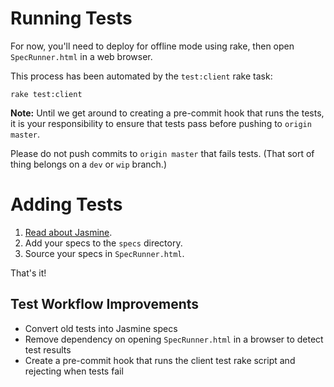# Running Tests

For now, you'll need to deploy for offline mode using rake, then open `SpecRunner.html` in a web browser. 

This process has been automated by the `test:client` rake task:

    rake test:client

**Note:** Until we get around to creating a pre-commit hook that runs the tests, it is your responsibility to ensure that tests pass before pushing to `origin master`. 

Please do not push commits to `origin master` that fails tests. (That sort of thing belongs on a `dev` or `wip` branch.)

# Adding Tests

1. [Read about Jasmine](http://pivotal.github.io/jasmine/).
2. Add your specs to the `specs` directory.
3. Source your specs in `SpecRunner.html`.

That's it!

## Test Workflow Improvements

* Convert old tests into Jasmine specs
* Remove dependency on opening `SpecRunner.html` in a browser to detect test results
* Create a pre-commit hook that runs the client test rake script and rejecting when tests fail


